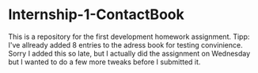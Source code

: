 # Internship-1-ContactBook
This is a repository for the first development homework assignment.
Tipp: I've allready added 8 entries to the adress book for testing convinience.
Sorry I added this so late, but I actually did the assignment on Wednesday but I wanted to do a few more tweaks before I submitted it.
